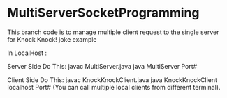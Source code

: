 # MultiServerSocketProgramming

This branch code is to manage multiple client request to the single server for Knock Knock! joke example

In LocalHost :

Server Side Do This: javac MultiServer.java java MultiServer Port#

Client Side Do This: javac KnockKnockClient.java java KnockKnockClient localhost Port# (You can call multiple local clients from different terminal).
